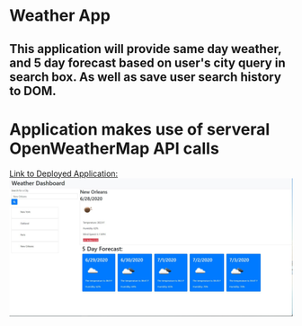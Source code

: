 # Weather App 
## This application will provide same day weather, and 5 day forecast based on user's city query in search box. As well as save user search history to DOM.
# Application makes use of serveral OpenWeatherMap API calls




[Link to Deployed Application:](https://walker-walker.github.io/challenge-6/) 
![Screenshot](./assets/images/screenshot.jpg)